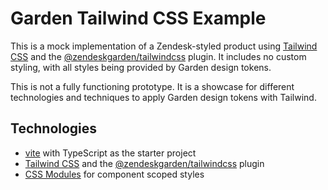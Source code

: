 # Garden Tailwind CSS Example

This is a mock implementation of a Zendesk-styled product using
[Tailwind CSS](https://tailwindcss.com/) and the
[@zendeskgarden/tailwindcss](https://github.com/zendeskgarden/tailwindcss)
plugin. It includes no custom styling, with all styles being provided
by Garden design tokens.

This is not a fully functioning prototype. It is a showcase for different
technologies and techniques to apply Garden design tokens with Tailwind.

## Technologies

- [vite](https://vitejs.dev/) with TypeScript as the starter project
- [Tailwind CSS](https://tailwindcss.com/) and the
  [@zendeskgarden/tailwindcss](https://github.com/zendeskgarden/tailwindcss) plugin
- [CSS Modules](https://github.com/css-modules/css-modules) for component scoped styles
